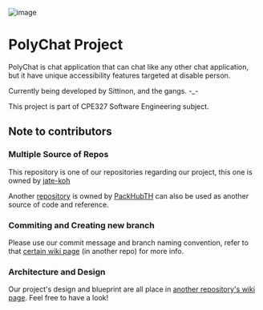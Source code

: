 ![image](https://user-images.githubusercontent.com/68505570/206906630-e9752785-b15e-44a8-bbb1-82cfa7725e2e.png)

# PolyChat Project
PolyChat is chat application that can chat like any other chat application, but it have unique accessibility features targeted at disable person.

Currently being developed by Sittinon, and the gangs. -_-

This project is part of CPE327 Software Engineering subject.

## Note to contributors

### Multiple Source of Repos

This repository is one of our repositories regarding our project, this one is owned by [jate-koh](https://github.com/jate-koh)

Another [repository](https://github.com/PackHubTH/polychat-project) is owned by [PackHubTH](https://github.com/PackHubTH) can also be used as another source of code and reference.

### Commiting and Creating new branch

Please use our commit message and branch naming convention, refer to that [certain wiki page](https://github.com/jate-koh/polychat/wiki/Branch-Naming-or-Commit-Message-Convention) (in another repo) for more info.

### Architecture and Design

Our project's design and blueprint are all place in [another repository's wiki page](https://github.com/jate-koh/polychat/wiki/Architectural-Designs-and-Diagrams). Feel free to have a look!


